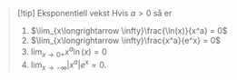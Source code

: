 > [!tip] Eksponentiell vekst 
> Hvis $a>0$ så er 
> 1. $\lim_{x\longrightarrow \infty}\frac{\ln(x)}{x^a} = 0$
> 2. $\lim_{x\longrightarrow \infty}\frac{x^a}{e^x} = 0$
> 3. $\lim_{x\longrightarrow 0+} x^a\ln(x) = 0$
> 4. $\lim_{x\longrightarrow -\infty}|x^a|e^x = 0$.
>